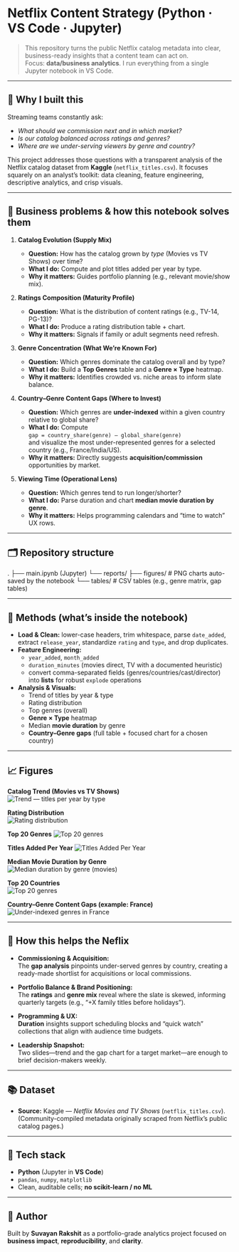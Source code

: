 # Netflix Content Strategy (Python · VS Code · Jupyter)

> This repository turns the public Netflix catalog metadata into clear, business-ready insights that a content team can act on.  
> Focus: **data/business analytics**. I run everything from a single Jupyter notebook in VS Code.

---

## 📌 Why I built this

Streaming teams constantly ask:
- *What should we commission next and in which market?*
- *Is our catalog balanced across ratings and genres?*
- *Where are we under-serving viewers by genre and country?*

This project addresses those questions with a transparent analysis of the Netflix catalog dataset from **Kaggle** (`netflix_titles.csv`). It focuses squarely on an analyst’s toolkit: data cleaning, feature engineering, descriptive analytics, and crisp visuals.

---

## 🧠 Business problems & how this notebook solves them

1) **Catalog Evolution (Supply Mix)**
   - **Question:** How has the catalog grown by *type* (Movies vs TV Shows) over time?
   - **What I do:** Compute and plot titles added per year by type.
   - **Why it matters:** Guides portfolio planning (e.g., relevant movie/show mix).

2) **Ratings Composition (Maturity Profile)**
   - **Question:** What is the distribution of content ratings (e.g., TV-14, PG-13)?
   - **What I do:** Produce a rating distribution table + chart.
   - **Why it matters:** Signals if family or adult segments need refresh.

3) **Genre Concentration (What We’re Known For)**
   - **Question:** Which genres dominate the catalog overall and by type?
   - **What I do:** Build a **Top Genres** table and a **Genre × Type** heatmap.
   - **Why it matters:** Identifies crowded vs. niche areas to inform slate balance.

4) **Country–Genre Content Gaps (Where to Invest)**
   - **Question:** Which genres are **under-indexed** within a given country relative to global share?
   - **What I do:** Compute  
     `gap = country_share(genre) – global_share(genre)`  
     and visualize the most under-represented genres for a selected country (e.g., France/India/US).
   - **Why it matters:** Directly suggests **acquisition/commission** opportunities by market.

5) **Viewing Time (Operational Lens)**
   - **Question:** Which genres tend to run longer/shorter?
   - **What I do:** Parse duration and chart **median movie duration by genre**.
   - **Why it matters:** Helps programming calendars and “time to watch” UX rows.

---

## 🗂️ Repository structure

.
├── main.ipynb (Jupyter)
└── reports/
├── figures/ # PNG charts auto-saved by the notebook
└── tables/ # CSV tables (e.g., genre matrix, gap tables)

---

## 🧪 Methods (what’s inside the notebook)

- **Load & Clean:** lower-case headers, trim whitespace, parse `date_added`, extract `release_year`, standardize `rating` and `type`, and drop duplicates.
- **Feature Engineering:**  
  - `year_added`, `month_added`  
  - `duration_minutes` (movies direct, TV with a documented heuristic)  
  - convert comma-separated fields (genres/countries/cast/director) into **lists** for robust `explode` operations
- **Analysis & Visuals:**  
  - Trend of titles by year & type  
  - Rating distribution  
  - Top genres (overall)  
  - **Genre × Type** heatmap  
  - Median **movie duration** by genre  
  - **Country–Genre gaps** (full table + focused chart for a chosen country)

---

## 📈 Figures

**Catalog Trend (Movies vs TV Shows)**  
![Trend — titles per year by type](reports/figures/trend_titles_by_type.png)

**Rating Distribution**  
![Rating distribution](reports/figures/rating_distribution.png)

**Top 20 Genres**
![Top 20 genres](reports/figures/top_20_genres.png)

**Titles Added Per Year**
![Titles Added Per Year](reports/figures/titles_per_year_selected_genres.png)

**Median Movie Duration by Genre**  
![Median duration by genre (movies)](reports/figures/median_duration_by_genre_movies.png)

**Top 20 Countries**  
![Top 20 genres](reports/figures/top20_countries.png)

**Country–Genre Content Gaps (example: France)**  
![Under-indexed genres in France](reports/figures/content_gaps_france.png)

---

## 🧩 How this helps the Neflix

- **Commissioning & Acquisition:**  
  The **gap analysis** pinpoints under-served genres by country, creating a ready-made shortlist for acquisitions or local commissions.

- **Portfolio Balance & Brand Positioning:**  
  The **ratings** and **genre mix** reveal where the slate is skewed, informing quarterly targets (e.g., “+X family titles before holidays”).

- **Programming & UX:**  
  **Duration** insights support scheduling blocks and “quick watch” collections that align with audience time budgets.

- **Leadership Snapshot:**  
  Two slides—trend and the gap chart for a target market—are enough to brief decision-makers weekly.

---

## 📚 Dataset

- **Source:** Kaggle — *Netflix Movies and TV Shows* (`netflix_titles.csv`).  
  (Community-compiled metadata originally scraped from Netflix’s public catalog pages.)
  
---

## 🔧 Tech stack

- **Python** (Jupyter in **VS Code**)  
- `pandas`, `numpy`, `matplotlib`  
- Clean, auditable cells; **no scikit-learn / no ML**

---

## 📝 Author

Built by **Suvayan Rakshit** as a portfolio-grade analytics project focused on **business impact**, **reproducibility**, and **clarity**.




